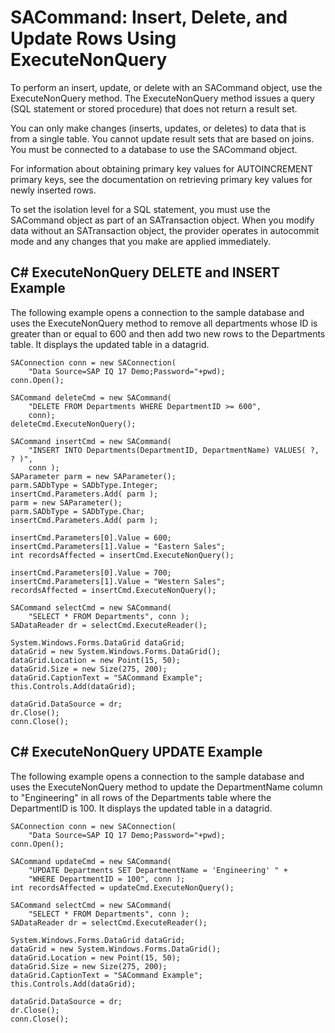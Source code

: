 <!-- loio3bd5598e6c5f101487c0bb0d3e2e4077 -->

# SACommand: Insert, Delete, and Update Rows Using ExecuteNonQuery

To perform an insert, update, or delete with an SACommand object, use the ExecuteNonQuery method. The ExecuteNonQuery method issues a query \(SQL statement or stored procedure\) that does not return a result set.



You can only make changes \(inserts, updates, or deletes\) to data that is from a single table. You cannot update result sets that are based on joins. You must be connected to a database to use the SACommand object.

For information about obtaining primary key values for AUTOINCREMENT primary keys, see the documentation on retrieving primary key values for newly inserted rows.

To set the isolation level for a SQL statement, you must use the SACommand object as part of an SATransaction object. When you modify data without an SATransaction object, the provider operates in autocommit mode and any changes that you make are applied immediately.



## C\# ExecuteNonQuery DELETE and INSERT Example

The following example opens a connection to the sample database and uses the ExecuteNonQuery method to remove all departments whose ID is greater than or equal to 600 and then add two new rows to the Departments table. It displays the updated table in a datagrid.

```
SAConnection conn = new SAConnection(
    "Data Source=SAP IQ 17 Demo;Password="+pwd);
conn.Open();

SACommand deleteCmd = new SACommand(
    "DELETE FROM Departments WHERE DepartmentID >= 600",
    conn);
deleteCmd.ExecuteNonQuery();

SACommand insertCmd = new SACommand(
    "INSERT INTO Departments(DepartmentID, DepartmentName) VALUES( ?, ? )",
    conn );
SAParameter parm = new SAParameter();
parm.SADbType = SADbType.Integer;
insertCmd.Parameters.Add( parm );
parm = new SAParameter();
parm.SADbType = SADbType.Char;
insertCmd.Parameters.Add( parm );

insertCmd.Parameters[0].Value = 600;
insertCmd.Parameters[1].Value = "Eastern Sales";
int recordsAffected = insertCmd.ExecuteNonQuery();

insertCmd.Parameters[0].Value = 700;
insertCmd.Parameters[1].Value = "Western Sales";
recordsAffected = insertCmd.ExecuteNonQuery();

SACommand selectCmd = new SACommand(
    "SELECT * FROM Departments", conn );
SADataReader dr = selectCmd.ExecuteReader();

System.Windows.Forms.DataGrid dataGrid;
dataGrid = new System.Windows.Forms.DataGrid();
dataGrid.Location = new Point(15, 50);
dataGrid.Size = new Size(275, 200);
dataGrid.CaptionText = "SACommand Example";
this.Controls.Add(dataGrid);

dataGrid.DataSource = dr;
dr.Close();
conn.Close();
```



## C\# ExecuteNonQuery UPDATE Example

The following example opens a connection to the sample database and uses the ExecuteNonQuery method to update the DepartmentName column to "Engineering" in all rows of the Departments table where the DepartmentID is 100. It displays the updated table in a datagrid.

```
SAConnection conn = new SAConnection(
    "Data Source=SAP IQ 17 Demo;Password="+pwd);
conn.Open();

SACommand updateCmd = new SACommand(
    "UPDATE Departments SET DepartmentName = 'Engineering' " +
    "WHERE DepartmentID = 100", conn );
int recordsAffected = updateCmd.ExecuteNonQuery();

SACommand selectCmd = new SACommand(
    "SELECT * FROM Departments", conn );
SADataReader dr = selectCmd.ExecuteReader();

System.Windows.Forms.DataGrid dataGrid;
dataGrid = new System.Windows.Forms.DataGrid();
dataGrid.Location = new Point(15, 50);
dataGrid.Size = new Size(275, 200);
dataGrid.CaptionText = "SACommand Example";
this.Controls.Add(dataGrid);

dataGrid.DataSource = dr;
dr.Close();
conn.Close();
```

